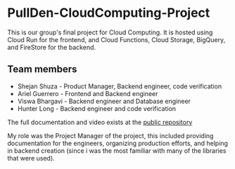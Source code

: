 # PullDen-CloudComputing-Project

This is our group's final project for Cloud Computing. It is hosted using Cloud Run for the frontend, and Cloud Functions, Cloud Storage, BigQuery, and FireStore for the backend.

## Team members

- Shejan Shuza - Product Manager, Backend engineer, code verification
- Ariel Guerrero - Frontend and Backend engineer
- Viswa Bhargavi - Backend engineer and Database engineer
- Hunter Long - Backend engineer and code verification

The full documentation and video exists at the [public repository](https://github.com/aguerrero232/pull-den)

My role was the Project Manager of the project, this included providing documentation for the engineers, organizing production efforts, and helping in backend creation (since i was the most familiar with many of the libraries that were used).

